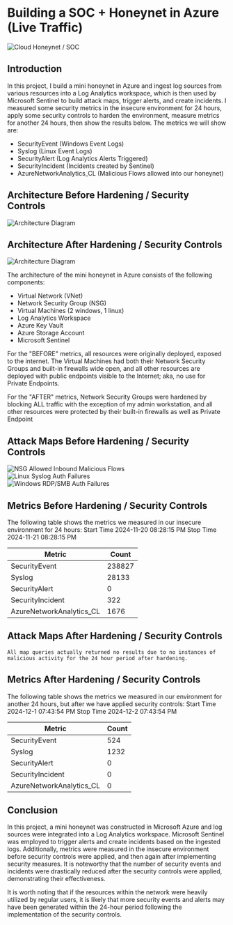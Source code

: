 # Building a SOC + Honeynet in Azure (Live Traffic)
![Cloud Honeynet / SOC](https://github.com/user-attachments/assets/6544c7ba-895f-4023-9376-6f95975875c3)



## Introduction

In this project, I build a mini honeynet in Azure and ingest log sources from various resources into a Log Analytics workspace, which is then used by Microsoft Sentinel to build attack maps, trigger alerts, and create incidents. I measured some security metrics in the insecure environment for 24 hours, apply some security controls to harden the environment, measure metrics for another 24 hours, then show the results below. The metrics we will show are:

- SecurityEvent (Windows Event Logs)
- Syslog (Linux Event Logs)
- SecurityAlert (Log Analytics Alerts Triggered)
- SecurityIncident (Incidents created by Sentinel)
- AzureNetworkAnalytics_CL (Malicious Flows allowed into our honeynet)

## Architecture Before Hardening / Security Controls
![Architecture Diagram](https://i.imgur.com/aBDwnKb.jpg)

## Architecture After Hardening / Security Controls
![Architecture Diagram](https://i.imgur.com/YQNa9Pp.jpg)

The architecture of the mini honeynet in Azure consists of the following components:

- Virtual Network (VNet)
- Network Security Group (NSG)
- Virtual Machines (2 windows, 1 linux)
- Log Analytics Workspace
- Azure Key Vault
- Azure Storage Account
- Microsoft Sentinel

For the "BEFORE" metrics, all resources were originally deployed, exposed to the internet. The Virtual Machines had both their Network Security Groups and built-in firewalls wide open, and all other resources are deployed with public endpoints visible to the Internet; aka, no use for Private Endpoints.

For the "AFTER" metrics, Network Security Groups were hardened by blocking ALL traffic with the exception of my admin workstation, and all other resources were protected by their built-in firewalls as well as Private Endpoint

## Attack Maps Before Hardening / Security Controls
![NSG Allowed Inbound Malicious Flows](https://github.com/user-attachments/assets/f3b5648f-3da7-4a01-8a0d-c4be130cd353)
<br>
![Linux Syslog Auth Failures](https://github.com/user-attachments/assets/7d0fe8de-6da3-4612-8035-01705923adce)
<br>
![Windows RDP/SMB Auth Failures](https://github.com/user-attachments/assets/d6e3bb74-c5cf-4d57-be60-950b4e57bb49)
<br>

## Metrics Before Hardening / Security Controls

The following table shows the metrics we measured in our insecure environment for 24 hours:
Start Time 2024-11-20 08:28:15 PM
Stop Time 2024-11-21 08:28:15 PM

| Metric                   | Count
| ------------------------ | -----
| SecurityEvent            | 238827
| Syslog                   | 28133
| SecurityAlert            | 0
| SecurityIncident         | 322
| AzureNetworkAnalytics_CL | 1676

## Attack Maps After Hardening / Security Controls

```All map queries actually returned no results due to no instances of malicious activity for the 24 hour period after hardening.```

## Metrics After Hardening / Security Controls

The following table shows the metrics we measured in our environment for another 24 hours, but after we have applied security controls:
Start Time 2024-12-1 07:43:54 PM
Stop Time	2024-12-2 07:43:54 PM

| Metric                   | Count
| ------------------------ | -----
| SecurityEvent            | 524
| Syslog                   | 1232
| SecurityAlert            | 0
| SecurityIncident         | 0
| AzureNetworkAnalytics_CL | 0

## Conclusion

In this project, a mini honeynet was constructed in Microsoft Azure and log sources were integrated into a Log Analytics workspace. Microsoft Sentinel was employed to trigger alerts and create incidents based on the ingested logs. Additionally, metrics were measured in the insecure environment before security controls were applied, and then again after implementing security measures. It is noteworthy that the number of security events and incidents were drastically reduced after the security controls were applied, demonstrating their effectiveness.

It is worth noting that if the resources within the network were heavily utilized by regular users, it is likely that more security events and alerts may have been generated within the 24-hour period following the implementation of the security controls.

